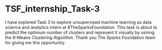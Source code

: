 # TSF_internship_Task-3
I have explored Task 3 to explore unsupervised machine learning as data science and analytics intern at #TheSparksFoundation. This task is about to predict the optimum number of clusters and represent it visually by usinng the K-Means Clustering Algorithm. Thank you The Sparks Foundation team for giving me this opportunity.
